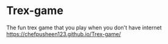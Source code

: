 # Trex-game
The fun trex game that you play when you don't have internet
https://chefpusheen123.github.io/Trex-game/
